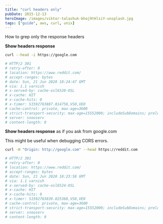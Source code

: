 ```yaml
---
title: "curl headers only"
pubDate: 2015-12-13
heroImage: /images/viktor-talashuk-bhoj9tHlsiY-unsplash.jpg
tags: ["guide", aws, curl, unix]
---
```


How to grep only the response headers

**Show headers response**

```bash
curl --head -i https://google.com

# HTTP/2 301
# retry-after: 0
# location: https://www.reddit.com/
# accept-ranges: bytes
# date: Sun, 21 Jun 2020 18:24:47 GMT
# via: 1.1 varnish
# x-served-by: cache-osl6520-OSL
# x-cache: HIT
# x-cache-hits: 0
# x-timer: S1592763887.014756,VS0,VE0
# cache-control: private, max-age=3600
# strict-transport-security: max-age=15552000; includeSubDomains; preload
# server: snooserv
# content-length: 0
```

**Show headers response** as if you ask from google.com

This might be useful when debugging CORS errors.

```bash
curl -H "Origin: http://google.com" --head https://reddit.com

# HTTP/2 301
# retry-after: 0
# location: https://www.reddit.com/
# accept-ranges: bytes
# date: Sun, 21 Jun 2020 18:23:58 GMT
# via: 1.1 varnish
# x-served-by: cache-osl6524-OSL
# x-cache: HIT
# x-cache-hits: 0
# x-timer: S1592763839.825368,VS0,VE0
# cache-control: private, max-age=3600
# strict-transport-security: max-age=15552000; includeSubDomains; preload
# server: snooserv
# content-length: 0
```

